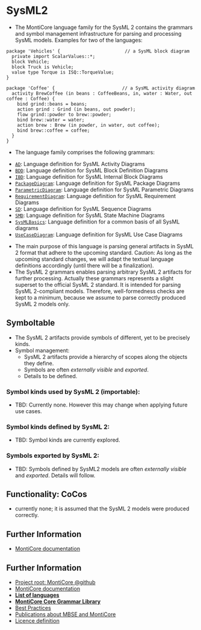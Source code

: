<!-- (c) https://github.com/MontiCore/monticore -->
# SysML2
* The MontiCore language family for the SysML 2  contains the grammars 
  and symbol management infrastructure for parsing and processing SysML models.
  Examples for two of the languages:

```
package 'Vehicles' {                        // a SysML block diagram
  private import ScalarValues::*; 
  block Vehicle; 
  block Truck is Vehicle; 
  value type Torque is ISQ::TorqueValue; 
}
```
```
package 'Coffee' {                         // a SysML activity diagram
  activity BrewCoffee (in beans : CoffeeBeans, in, water : Water, out coffee : Coffee) { 
    bind grind::beans = beans;
    action grind : Grind (in beans, out powder);
    flow grind::powder to brew::powder;
    bind brew::water = water;
    action brew : Brew (in powder, in water, out coffee); 
    bind brew::coffee = coffee;
  }
}
```

* The language family comprises the following grammars:
- [`AD`][ADGrammar]: Language definition for SysML Activity Diagrams
- [`BDD`][BDDGrammar]: Language definition for SysML Block Definition Diagrams
- [`IBD`][IBDGrammar]: Language definition for SysML Internal Block Diagrams
- [`PackageDiagram`][PackageDiagramGrammar]: Language definition for SysML Package Diagrams
- [`ParametricDiagram`][ParametricDiagramGrammar]: Language definition for SysML Parametric Diagrams
- [`RequirementDiagram`][RequirementDiagramGrammar]: Language definition for SysML Requirement Diagrams
- [`SD`][SDGrammar]: Language definition for SysML Sequence Diagrams
- [`SMD`][SMDGrammar]: Language definition for SysML State Machine Diagrams
- [`SysMLBasics`][SysMLBasicsGrammar]: Language definition for a common basis of all SysML diagrams
- [`UseCaseDiagram`][UseCaseDiagramGrammar]: Language definition for SysML Use Case Diagrams

* The main purpose of this language is parsing general artifacts in SysML 2 
  format that adhere to the upcoming standard.
  Caution: As long as the upcoming standard changes, we will adapt the 
  textual language definitions accordingly (until there will be a finalization).
* The SysML 2 grammars enables parsing arbitrary SysML 2 artifacts for further 
  processing. 
  Actually these grammars represents a slight superset to the official SysML 2 
  standard. It is intended for parsing SysML 2-compliant models. Therefore, 
  well-formedness checks are kept to a minimum, because we assume to parse 
  correctly produced SysML 2 models only. 

## Symboltable
* The SysML 2  artifacts provide symbols of different, yet to be 
  precisely kinds. 
* Symbol management:
  * SysML 2 artifacts provide a hierarchy of scopes along the objects they 
    define.
  * Symbols are often *externally visible* and *exported*. 
  * Details to be defined.

### Symbol kinds used by SysML 2 (importable):
* TBD: Currently none. However this may change when applying future use cases.

### Symbol kinds defined by SysML 2:
* TBD: Symbol kinds are currently explored.

### Symbols exported by SysML 2:
* TBD: Symbols defined by SysML2 models are often *externally visible* and 
  *exported*. Details will follow.

## Functionality: CoCos
* currently none; it is assumed that the SysML 2 models were produced correctly.

## Further Information
* [MontiCore documentation](http://www.monticore.de/)


[ADGrammar]: https://git.rwth-aachen.de/monticore/languages/sysml2/sysml2official/-/blob/master/src/main/grammars/de/monticore/lang/sysml/AD.mc4
[BDDGrammar]: https://git.rwth-aachen.de/monticore/languages/sysml2/sysml2official/-/blob/master/src/main/grammars/de/monticore/lang/sysml/BDD.mc4
[IBDGrammar]: https://git.rwth-aachen.de/monticore/languages/sysml2/sysml2official/-/blob/master/src/main/grammars/de/monticore/lang/sysml/IBD.mc4
[PackageDiagramGrammar]: https://git.rwth-aachen.de/monticore/languages/sysml2/sysml2official/-/blob/master/src/main/grammars/de/monticore/lang/sysml/PackageDiagram.mc4
[ParametricDiagramGrammar]: https://git.rwth-aachen.de/monticore/languages/sysml2/sysml2official/-/blob/master/src/main/grammars/de/monticore/lang/sysml/ParametricDiagram.mc4
[RequirementDiagramGrammar]: https://git.rwth-aachen.de/monticore/languages/sysml2/sysml2official/-/blob/master/src/main/grammars/de/monticore/lang/sysml/RequirementDiagram.mc4
[SDGrammar]: https://git.rwth-aachen.de/monticore/languages/sysml2/sysml2official/-/blob/master/src/main/grammars/de/monticore/lang/sysml/SD.mc4
[SMDGrammar]: https://git.rwth-aachen.de/monticore/languages/sysml2/sysml2official/-/blob/master/src/main/grammars/de/monticore/lang/sysml/SMD.mc4
[SysMLBasicsGrammar]: https://git.rwth-aachen.de/monticore/languages/sysml2/sysml2official/-/blob/master/src/main/grammars/de/monticore/lang/sysml/SysMLBasics.mc4
[UseCaseDiagramGrammar]: https://git.rwth-aachen.de/monticore/languages/sysml2/sysml2official/-/blob/master/src/main/grammars/de/monticore/lang/sysml/UseCaseDiagram.mc4
[SysML2Grammar]: https://git.rwth-aachen.de/monticore/languages/sysml2/sysml2official/-/tree/master/src/main/grammars/de/monticore/lang/sysml/legacy

## Further Information

* [Project root: MontiCore @github](https://github.com/MontiCore/monticore)
* [MontiCore documentation](http://www.monticore.de/)
* [**List of languages**](https://github.com/MontiCore/monticore/blob/dev/docs/Languages.md)
* [**MontiCore Core Grammar Library**](https://github.com/MontiCore/monticore/blob/dev/monticore-grammar/src/main/grammars/de/monticore/Grammars.md)
* [Best Practices](https://github.com/MontiCore/monticore/blob/dev/docs/BestPractices.md)
* [Publications about MBSE and MontiCore](https://www.se-rwth.de/publications/)
* [Licence definition](https://github.com/MontiCore/monticore/blob/master/00.org/Licenses/LICENSE-MONTICORE-3-LEVEL.md)

